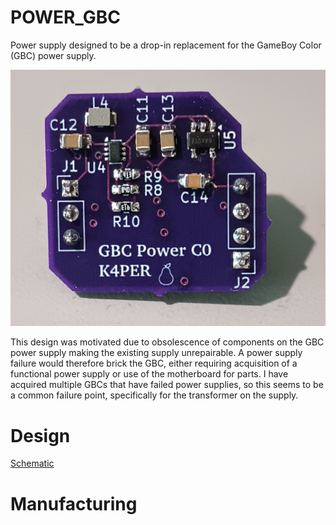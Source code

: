 # POWER_GBC
Power supply designed to be a drop-in replacement for the GameBoy Color (GBC) power supply. 

![Picture of PWA](img_PWA_top.png)

This design was motivated due to obsolescence of components on the GBC power supply making the existing supply unrepairable. A power supply failure would therefore brick the GBC, either requiring acquisition of a functional power supply or use of the motherboard for parts. I have acquired multiple GBCs that have failed power supplies, so this seems to be a common failure point, specifically for the transformer on the supply. 

# Design
[Schematic](schematic_revC0)




# Manufacturing



